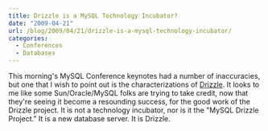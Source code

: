 ```yaml
---
title: Drizzle is a MySQL Technology Incubator?
date: "2009-04-21"
url: /blog/2009/04/21/drizzle-is-a-mysql-technology-incubator/
categories:
  - Conferences
  - Databases
---
```

This morning's MySQL Conference keynotes had a number of inaccuracies, but one that I wish to point out is the characterizations of [Drizzle](https://launchpad.net/drizzle). It looks to me like some Sun/Oracle/MySQL folks are trying to take credit, now that they're seeing it become a resounding success, for the good work of the Drizzle project. It is not a technology incubator, nor is it the "MySQL Drizzle Project." It is a new database server. It is Drizzle.


